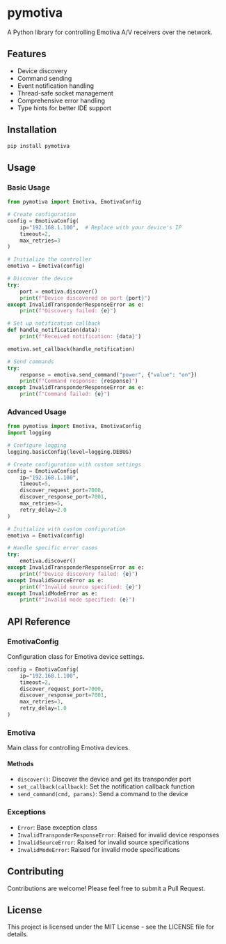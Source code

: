 # pymotiva

A Python library for controlling Emotiva A/V receivers over the network.

## Features

- Device discovery
- Command sending
- Event notification handling
- Thread-safe socket management
- Comprehensive error handling
- Type hints for better IDE support

## Installation

```bash
pip install pymotiva
```

## Usage

### Basic Usage

```python
from pymotiva import Emotiva, EmotivaConfig

# Create configuration
config = EmotivaConfig(
    ip="192.168.1.100",  # Replace with your device's IP
    timeout=2,
    max_retries=3
)

# Initialize the controller
emotiva = Emotiva(config)

# Discover the device
try:
    port = emotiva.discover()
    print(f"Device discovered on port {port}")
except InvalidTransponderResponseError as e:
    print(f"Discovery failed: {e}")

# Set up notification callback
def handle_notification(data):
    print(f"Received notification: {data}")

emotiva.set_callback(handle_notification)

# Send commands
try:
    response = emotiva.send_command("power", {"value": "on"})
    print(f"Command response: {response}")
except InvalidTransponderResponseError as e:
    print(f"Command failed: {e}")
```

### Advanced Usage

```python
from pymotiva import Emotiva, EmotivaConfig
import logging

# Configure logging
logging.basicConfig(level=logging.DEBUG)

# Create configuration with custom settings
config = EmotivaConfig(
    ip="192.168.1.100",
    timeout=5,
    discover_request_port=7000,
    discover_response_port=7001,
    max_retries=5,
    retry_delay=2.0
)

# Initialize with custom configuration
emotiva = Emotiva(config)

# Handle specific error cases
try:
    emotiva.discover()
except InvalidTransponderResponseError as e:
    print(f"Device discovery failed: {e}")
except InvalidSourceError as e:
    print(f"Invalid source specified: {e}")
except InvalidModeError as e:
    print(f"Invalid mode specified: {e}")
```

## API Reference

### EmotivaConfig

Configuration class for Emotiva device settings.

```python
config = EmotivaConfig(
    ip="192.168.1.100",
    timeout=2,
    discover_request_port=7000,
    discover_response_port=7001,
    max_retries=3,
    retry_delay=1.0
)
```

### Emotiva

Main class for controlling Emotiva devices.

#### Methods

- `discover()`: Discover the device and get its transponder port
- `set_callback(callback)`: Set the notification callback function
- `send_command(cmd, params)`: Send a command to the device

### Exceptions

- `Error`: Base exception class
- `InvalidTransponderResponseError`: Raised for invalid device responses
- `InvalidSourceError`: Raised for invalid source specifications
- `InvalidModeError`: Raised for invalid mode specifications

## Contributing

Contributions are welcome! Please feel free to submit a Pull Request.

## License

This project is licensed under the MIT License - see the LICENSE file for details.